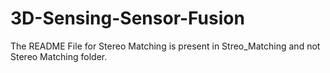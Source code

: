 # 3D-Sensing-Sensor-Fusion


The README File for Stereo Matching is present in Streo_Matching and not Stereo Matching folder.
